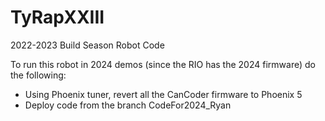 # TyRapXXIII
2022-2023 Build Season Robot Code

To run this robot in 2024 demos (since the RIO has the 2024 firmware) do the following:
* Using Phoenix tuner, revert all the CanCoder firmware to Phoenix 5
* Deploy code from the branch CodeFor2024_Ryan


